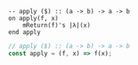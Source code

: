 ```applescript
-- apply ($) :: (a -> b) -> a -> bon apply(f, x)	mReturn(f)'s |λ|(x)end apply
```

```js
// apply ($) :: (a -> b) -> a -> b
const apply = (f, x) => f(x);
```